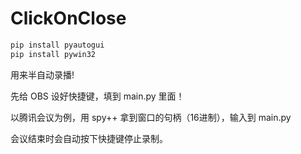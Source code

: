 # ClickOnClose

```bash
pip install pyautogui
pip install pywin32
```



用来半自动录播!

先给 OBS 设好快捷键，填到 main.py 里面！

以腾讯会议为例，用 spy++ 拿到窗口的句柄（16进制），输入到 main.py 

会议结束时会自动按下快捷键停止录制。

